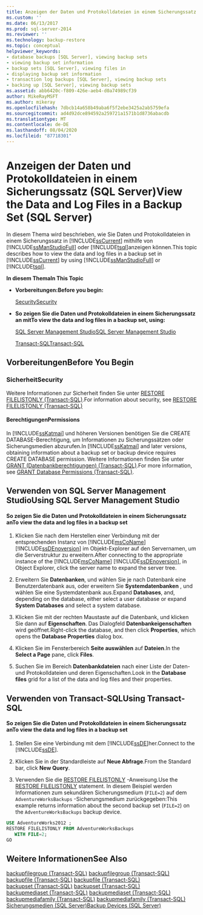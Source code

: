 ```yaml
---
title: Anzeigen der Daten und Protokolldateien in einem Sicherungssatz (SQL Server) | Microsoft-Dokumentation
ms.custom: ''
ms.date: 06/13/2017
ms.prod: sql-server-2014
ms.reviewer: ''
ms.technology: backup-restore
ms.topic: conceptual
helpviewer_keywords:
- database backups [SQL Server], viewing backup sets
- viewing backup set information
- backup sets [SQL Server], viewing files in
- displaying backup set information
- transaction log backups [SQL Server], viewing backup sets
- backing up [SQL Server], viewing backup sets
ms.assetid: abb6420c-f809-426e-aeb4-d0a74989cf39
author: MikeRayMSFT
ms.author: mikeray
ms.openlocfilehash: 7dbcb14a658b49aba6f5f2ebe3425a2ab5759efa
ms.sourcegitcommit: ad4d92dce894592a259721a1571b1d8736abacdb
ms.translationtype: MT
ms.contentlocale: de-DE
ms.lasthandoff: 08/04/2020
ms.locfileid: "87718301"
---
```

# <a name="view-the-data-and-log-files-in-a-backup-set-sql-server"></a><span data-ttu-id="c6a70-102">Anzeigen der Daten und Protokolldateien in einem Sicherungssatz (SQL Server)</span><span class="sxs-lookup"><span data-stu-id="c6a70-102">View the Data and Log Files in a Backup Set (SQL Server)</span></span>
  <span data-ttu-id="c6a70-103">In diesem Thema wird beschrieben, wie Sie Daten und Protokolldateien in einem Sicherungssatz in [!INCLUDE[ssCurrent](../../includes/sscurrent-md.md)] mithilfe von [!INCLUDE[ssManStudioFull](../../includes/ssmanstudiofull-md.md)] oder [!INCLUDE[tsql](../../includes/tsql-md.md)]anzeigen können.</span><span class="sxs-lookup"><span data-stu-id="c6a70-103">This topic describes how to view the data and log files in a backup set in [!INCLUDE[ssCurrent](../../includes/sscurrent-md.md)] by using [!INCLUDE[ssManStudioFull](../../includes/ssmanstudiofull-md.md)] or [!INCLUDE[tsql](../../includes/tsql-md.md)].</span></span>  
  
 <span data-ttu-id="c6a70-104">**In diesem Thema**</span><span class="sxs-lookup"><span data-stu-id="c6a70-104">**In This Topic**</span></span>  
  
-   <span data-ttu-id="c6a70-105">**Vorbereitungen:**</span><span class="sxs-lookup"><span data-stu-id="c6a70-105">**Before you begin:**</span></span>  
  
     [<span data-ttu-id="c6a70-106">Security</span><span class="sxs-lookup"><span data-stu-id="c6a70-106">Security</span></span>](#Security)  
  
-   <span data-ttu-id="c6a70-107">**So zeigen Sie die Daten und Protokolldateien in einem Sicherungssatz an mit**</span><span class="sxs-lookup"><span data-stu-id="c6a70-107">**To view the data and log files in a backup set, using:**</span></span>  
  
     [<span data-ttu-id="c6a70-108">SQL Server Management Studio</span><span class="sxs-lookup"><span data-stu-id="c6a70-108">SQL Server Management Studio</span></span>](#SSMSProcedure)  
  
     [<span data-ttu-id="c6a70-109">Transact-SQL</span><span class="sxs-lookup"><span data-stu-id="c6a70-109">Transact-SQL</span></span>](#TsqlProcedure)  
  
##  <a name="before-you-begin"></a><a name="BeforeYouBegin"></a> <span data-ttu-id="c6a70-110">Vorbereitungen</span><span class="sxs-lookup"><span data-stu-id="c6a70-110">Before You Begin</span></span>  
  
###  <a name="security"></a><a name="Security"></a> <span data-ttu-id="c6a70-111">Sicherheit</span><span class="sxs-lookup"><span data-stu-id="c6a70-111">Security</span></span>  
 <span data-ttu-id="c6a70-112">Weitere Informationen zur Sicherheit finden Sie unter [RESTORE FILELISTONLY &#40;Transact-SQL&#41;](/sql/t-sql/statements/restore-statements-filelistonly-transact-sql).</span><span class="sxs-lookup"><span data-stu-id="c6a70-112">For information about security, see [RESTORE FILELISTONLY &#40;Transact-SQL&#41;](/sql/t-sql/statements/restore-statements-filelistonly-transact-sql)</span></span>  
  
####  <a name="permissions"></a><a name="Permissions"></a> <span data-ttu-id="c6a70-113">Berechtigungen</span><span class="sxs-lookup"><span data-stu-id="c6a70-113">Permissions</span></span>  
 <span data-ttu-id="c6a70-114">In [!INCLUDE[ssKatmai](../../includes/sskatmai-md.md)] und höheren Versionen benötigen Sie die CREATE DATABASE-Berechtigung, um Informationen zu Sicherungssätzen oder Sicherungsmedien abzurufen.</span><span class="sxs-lookup"><span data-stu-id="c6a70-114">In [!INCLUDE[ssKatmai](../../includes/sskatmai-md.md)] and later versions, obtaining information about a backup set or backup device requires CREATE DATABASE permission.</span></span> <span data-ttu-id="c6a70-115">Weitere Informationen finden Sie unter [GRANT (Datenbankberechtigungen) &#40;Transact-SQL&#41;](/sql/t-sql/statements/grant-database-permissions-transact-sql).</span><span class="sxs-lookup"><span data-stu-id="c6a70-115">For more information, see [GRANT Database Permissions &#40;Transact-SQL&#41;](/sql/t-sql/statements/grant-database-permissions-transact-sql).</span></span>  
  
##  <a name="using-sql-server-management-studio"></a><a name="SSMSProcedure"></a> <span data-ttu-id="c6a70-116">Verwenden von SQL Server Management Studio</span><span class="sxs-lookup"><span data-stu-id="c6a70-116">Using SQL Server Management Studio</span></span>  
  
#### <a name="to-view-the-data-and-log-files-in-a-backup-set"></a><span data-ttu-id="c6a70-117">So zeigen Sie die Daten und Protokolldateien in einem Sicherungssatz an</span><span class="sxs-lookup"><span data-stu-id="c6a70-117">To view the data and log files in a backup set</span></span>  
  
1.  <span data-ttu-id="c6a70-118">Klicken Sie nach dem Herstellen einer Verbindung mit der entsprechenden Instanz von [!INCLUDE[msCoName](../../includes/msconame-md.md)] [!INCLUDE[ssDEnoversion](../../includes/ssdenoversion-md.md)] im Objekt-Explorer auf den Servernamen, um die Serverstruktur zu erweitern.</span><span class="sxs-lookup"><span data-stu-id="c6a70-118">After connecting to the appropriate instance of the [!INCLUDE[msCoName](../../includes/msconame-md.md)] [!INCLUDE[ssDEnoversion](../../includes/ssdenoversion-md.md)], in Object Explorer, click the server name to expand the server tree.</span></span>  
  
2.  <span data-ttu-id="c6a70-119">Erweitern Sie **Datenbanken**, und wählen Sie je nach Datenbank eine Benutzerdatenbank aus, oder erweitern Sie **Systemdatenbanken** , und wählen Sie eine Systemdatenbank aus.</span><span class="sxs-lookup"><span data-stu-id="c6a70-119">Expand **Databases**, and, depending on the database, either select a user database or expand **System Databases** and select a system database.</span></span>  
  
3.  <span data-ttu-id="c6a70-120">Klicken Sie mit der rechten Maustaste auf die Datenbank, und klicken Sie dann auf **Eigenschaften**. Das Dialogfeld **Datenbankeigenschaften** wird geöffnet.</span><span class="sxs-lookup"><span data-stu-id="c6a70-120">Right-click the database, and then click **Properties**, which opens the **Database Properties** dialog box.</span></span>  
  
4.  <span data-ttu-id="c6a70-121">Klicken Sie im Fensterbereich **Seite auswählen** auf **Dateien**.</span><span class="sxs-lookup"><span data-stu-id="c6a70-121">In the **Select a Page** pane, click **Files**.</span></span>  
  
5.  <span data-ttu-id="c6a70-122">Suchen Sie im Bereich **Datenbankdateien** nach einer Liste der Daten- und Protokolldateien und deren Eigenschaften.</span><span class="sxs-lookup"><span data-stu-id="c6a70-122">Look in the **Database files** grid for a list of the data and log files and their properties.</span></span>  
  
##  <a name="using-transact-sql"></a><a name="TsqlProcedure"></a> <span data-ttu-id="c6a70-123">Verwenden von Transact-SQL</span><span class="sxs-lookup"><span data-stu-id="c6a70-123">Using Transact-SQL</span></span>  
  
#### <a name="to-view-the-data-and-log-files-in-a-backup-set"></a><span data-ttu-id="c6a70-124">So zeigen Sie die Daten und Protokolldateien in einem Sicherungssatz an</span><span class="sxs-lookup"><span data-stu-id="c6a70-124">To view the data and log files in a backup set</span></span>  
  
1.  <span data-ttu-id="c6a70-125">Stellen Sie eine Verbindung mit dem [!INCLUDE[ssDE](../../includes/ssde-md.md)]her.</span><span class="sxs-lookup"><span data-stu-id="c6a70-125">Connect to the [!INCLUDE[ssDE](../../includes/ssde-md.md)].</span></span>  
  
2.  <span data-ttu-id="c6a70-126">Klicken Sie in der Standardleiste auf **Neue Abfrage**.</span><span class="sxs-lookup"><span data-stu-id="c6a70-126">From the Standard bar, click **New Query**.</span></span>  
  
3.  <span data-ttu-id="c6a70-127">Verwenden Sie die [RESTORE FILELISTONLY](/sql/t-sql/statements/restore-statements-filelistonly-transact-sql) -Anweisung.</span><span class="sxs-lookup"><span data-stu-id="c6a70-127">Use the [RESTORE FILELISTONLY](/sql/t-sql/statements/restore-statements-filelistonly-transact-sql) statement.</span></span> <span data-ttu-id="c6a70-128">In diesem Beispiel werden Informationen zum sekundären Sicherungsmedium (`FILE=2`) auf dem `AdventureWorksBackups` -Sicherungsmedium zurückgegeben:</span><span class="sxs-lookup"><span data-stu-id="c6a70-128">This example returns information about the second backup set (`FILE=2`) on the `AdventureWorksBackups` backup device.</span></span>  
  
```sql  
USE AdventureWorks2012 ;  
RESTORE FILELISTONLY FROM AdventureWorksBackups   
   WITH FILE=2;  
GO  
```  
  
## <a name="see-also"></a><span data-ttu-id="c6a70-129">Weitere Informationen</span><span class="sxs-lookup"><span data-stu-id="c6a70-129">See Also</span></span>  
 <span data-ttu-id="c6a70-130">[backupfilegroup &#40;Transact-SQL&#41;](/sql/relational-databases/system-tables/backupfilegroup-transact-sql) </span><span class="sxs-lookup"><span data-stu-id="c6a70-130">[backupfilegroup &#40;Transact-SQL&#41;](/sql/relational-databases/system-tables/backupfilegroup-transact-sql) </span></span>  
 <span data-ttu-id="c6a70-131">[backupfile &#40;Transact-SQL&#41;](/sql/relational-databases/system-tables/backupfile-transact-sql) </span><span class="sxs-lookup"><span data-stu-id="c6a70-131">[backupfile &#40;Transact-SQL&#41;](/sql/relational-databases/system-tables/backupfile-transact-sql) </span></span>  
 <span data-ttu-id="c6a70-132">[backupset &#40;Transact-SQL&#41;](/sql/relational-databases/system-tables/backupset-transact-sql) </span><span class="sxs-lookup"><span data-stu-id="c6a70-132">[backupset &#40;Transact-SQL&#41;](/sql/relational-databases/system-tables/backupset-transact-sql) </span></span>  
 <span data-ttu-id="c6a70-133">[backupmediaset &#40;Transact-SQL&#41;](/sql/relational-databases/system-tables/backupmediaset-transact-sql) </span><span class="sxs-lookup"><span data-stu-id="c6a70-133">[backupmediaset &#40;Transact-SQL&#41;](/sql/relational-databases/system-tables/backupmediaset-transact-sql) </span></span>  
 <span data-ttu-id="c6a70-134">[backupmediafamily &#40;Transact-SQL&#41;](/sql/relational-databases/system-tables/backupmediafamily-transact-sql) </span><span class="sxs-lookup"><span data-stu-id="c6a70-134">[backupmediafamily &#40;Transact-SQL&#41;](/sql/relational-databases/system-tables/backupmediafamily-transact-sql) </span></span>  
 [<span data-ttu-id="c6a70-135">Sicherungsmedien &#40;SQL Server&#41;</span><span class="sxs-lookup"><span data-stu-id="c6a70-135">Backup Devices &#40;SQL Server&#41;</span></span>](backup-devices-sql-server.md)  
  
  
